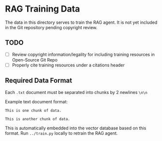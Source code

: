 # RAG Training Data

The data in this directory serves to train the RAG agent. It is not yet included in the Git repository pending copyright review.

## TODO

- [ ] Review copyright information/legality for including training resources in Open-Source Git Repo
- [ ] Properly cite training resources under a citations header

## Required Data Format

Each `.txt` document must be separated into chunks by 2 newlines ```\n\n```

Example text document format:
```
This is one chunk of data.

This is another chunk of data.
```

This is automatically embedded into the vector database based on this format.
Run `../train.py` locally to retrain the RAG agent.
